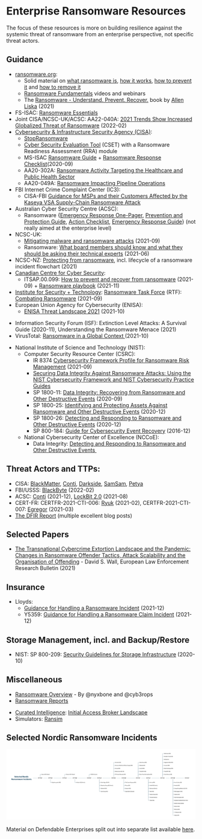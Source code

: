 # Enterprise Ransomware Resources
The focus of these resources is more on building resilience against the systemic threat of ransomware from an enterprise perspective, not specific threat actors.

## Guidance
* [ransomware.org](https://ransomware.org/):
	* Solid material on [what ransomware is](https://ransomware.org/what-is-ransomware/), [how it works](https://ransomware.org/how-does-ransomware-work/), [how to prevent it](https://ransomware.org/how-to-prevent-ransomware/) and [how to remove it](https://ransomware.org/how-to-remove-ransomware/)
	* [Ransomware Fundamentals](https://ransomware.org/videos/) videos and webinars
	* The [Ransomware - Understand. Prevent. Recover.](https://ransomware.org/book/) book by [Allen Liska](https://twitter.com/uuallan/) (2021)
* FS-ISAC: [Ransomware Essentials](https://www.fsisac.com/ransomware-essentials)
* Joint CISA/NCSC-UK/ACSC: AA22-040A: [2021 Trends Show Increased Globalized Threat of Ransomware](https://www.cisa.gov/uscert/ncas/alerts/aa22-040a) (2022-02)
* [Cybersecurity & Infrastructure Security Agency (CISA)](https://www.cisa.gov/):
	* [StopRansomware](https://www.cisa.gov/stopransomware)
	* [Cyber Security Evaluation Tool](https://www.cisa.gov/stopransomware/cyber-security-evaluation-tool-csetr) (CSET) with a Ransomware Readiness Assessment (RRA) module
	* MS-ISAC [Ransomware Guide](https://www.cisa.gov/sites/default/files/publications/CISA_MS-ISAC_Ransomware%20Guide_S508C.pdf) + [Ransomware Response Checklist](https://www.cisa.gov/stopransomware/ive-been-hit-ransomware)(2020-09)
	* AA20-302A: [Ransomware Activity Targeting the Healthcare and Public Health Sector](https://www.cisa.gov/uscert/ncas/alerts/aa20-302a)
	* AA20-049A: [Ransomware Impacting Pipeline Operations](https://www.cisa.gov/uscert/ncas/alerts/aa20-049a)
* FBI Internet Crime Complaint Center (IC3):
	* CISA-FBI [Guidance for MSPs and their Customers Affected by the Kaseya VSA Supply-Chain Ransomware Attack](https://www.cisa.gov/uscert/kaseya-ransomware-attack)
* Australian Cyber Security Centre (ACSC):
	* Ransomware {[Emergency Response One-Pager](https://www.cyber.gov.au/sites/default/files/2021-10/ACSC-ransomware-emergency-response-one-page-guide.pdf), [Prevention and Protection Guide](https://www.cyber.gov.au/sites/default/files/2021-07/11515_ACSC_Prevention-And-Protection-Guide_Accessible_08.12.20.pdf), [Action Checklist](https://www.cyber.gov.au/sites/default/files/2021-09/11936_ACSC_Ransomware_Action_Checklist_v1.pdf), [Emergency Response Guide](https://www.cyber.gov.au/sites/default/files/2021-07/11515_ACSC_Emergency-Response-Guide_Accessible_08.12.20.pdf)} (not really aimed at the enterprise level)
* NCSC-UK:
	* [Mitigating malware and ransomware attacks](https://www.ncsc.gov.uk/guidance/mitigating-malware-and-ransomware-attacks) (2021-09)
	* Ransomware: [What board members should know and what they should be asking their technical experts](https://www.ncsc.gov.uk/blog-post/what-board-members-should-know-about-ransomware) (2021-06)
* NCSC-NZ: [Protecting from ransomware](https://www.cert.govt.nz/business/guides/protecting-from-ransomware/), incl. lifecycle of a ransomware incident flowchart (2021) 
* [Canadian Centre for Cyber Security](https://cyber.gc.ca/en/):
	* ITSAP.00.099: [How to prevent and recover from ransomware](https://cyber.gc.ca/en/guidance/ransomware-how-prevent-and-recover-itsap00099) (2021-09) + [Ransomware playbook](https://cyber.gc.ca/en/guidance/ransomware-playbook-itsm00099) (2021-11)
* [Institute for Security + Technology](https://securityandtechnology.org/): [Ransomware Task Force](https://securityandtechnology.org/ransomwaretaskforce/) (RTF): [Combating Ransomware](https://securityandtechnology.org/ransomwaretaskforce/report/) (2021-09)
* European Union Agency for Cybersecurity (ENISA):
	- [ENISA Threat Landscape 2021](https://www.enisa.europa.eu/publications/enisa-threat-landscape-2021) (2021-10)
- Information Security Forum (ISF): Extinction Level Attacks: A Survival Guide (2020-11), Understanding the Ransomware Menace (2021)
- VirusTotal: [Ransomware in a Global Context ](https://www.virustotal.com/go/ransomware-in-a-global-context-2021)(2021-10) 
* National Institute of Science and Technology (NIST):
	* Computer Security Resource Center (CSRC):
		- IR 8374 [Cybersecurity Framework Profile for Ransomware Risk Management](https://csrc.nist.gov/publications/detail/nistir/8374/draft) (2021-09)
		- [Securing Data Integrity Against Ransomware Attacks: Using the NIST Cybersecurity Framework and NIST Cybersecurity Practice Guides](https://csrc.nist.gov/publications/detail/white-paper/2020/10/01/securing-data-integrity-against-ransomware-attacks/draft)
		- SP 1800-11: [Data Integrity: Recovering from Ransomware and Other Destructive Events](https://csrc.nist.gov/publications/detail/sp/1800-11/final) (2020-09)
		- SP 1800-25: [Identifying and Protecting Assets Against Ransomware and Other Destructive Events](https://csrc.nist.gov/publications/detail/sp/1800-25/final) (2020-12)
		- SP 1800-26: [Detecting and Responding to Ransomware and Other Destructive Events](https://csrc.nist.gov/publications/detail/sp/1800-26/final) (2020-12)
		- SP 800-184: [Guide for Cybersecurity Event Recovery](https://csrc.nist.gov/publications/detail/sp/800-184/final) (2016-12)
	* National Cybersecurity Center of Excellence (NCCoE):
		- Data Integrity: [Detecting and Responding to Ransomware and Other Destructive Events ](https://www.nccoe.nist.gov/data-integrity-detecting-and-responding-ransomware-and-other-destructive-events)

## Threat Actors and TTPs:
* CISA: [BlackMatter](https://www.cisa.gov/uscert/ncas/alerts/aa21-291a), [Conti](https://www.cisa.gov/uscert/ncas/alerts/aa21-265a), [Darkside](https://www.cisa.gov/uscert/ncas/alerts/aa21-131a), [SamSam](https://www.cisa.gov/uscert/ncas/alerts/AA18-337A), [Petya](https://www.cisa.gov/uscert/ncas/alerts/TA17-181A)
* FBI/USSS: [BlackByte](https://www.ic3.gov/Media/News/2022/220211.pdf) (2022-02)
* ACSC: [Conti](https://www.cyber.gov.au/sites/default/files/2021-12/ACSC%20Ransomware%20Profile%20Conti%20-%2010%20December_0.pdf) (2021-12), [LockBit 2.0](https://www.cyber.gov.au/acsc/view-all-content/advisories/2021-006-acsc-ransomware-profile-lockbit-20) (2021-08)
* CERT-FR: CERTFR-2021-CTI-006: [Ryuk](https://www.cert.ssi.gouv.fr/cti/CERTFR-2021-CTI-006/) (2021-02), CERTFR-2021-CTI-007: [Egregor](https://www.cert.ssi.gouv.fr/cti/CERTFR-2021-CTI-007/) (2021-03)
* [The DFIR Report](https://thedfirreport.com/) (multiple excellent blog posts)

## Selected Papers
* [The Transnational Cybercrime Extortion Landscape and the Pandemic: Changes in Ransomware Offender Tactics, Attack Scalability and the Organisation of Offending](https://papers.ssrn.com/sol3/papers.cfm?abstract_id=3908159) - David S. Wall, European Law Enforcement Research Bulletin (2021)

## Insurance
* Lloyds:
	- [Guidance for Handling a Ransomware Incident](https://www.lmalloyds.com/LMA/News/Blog/guidance_101221.aspx) (2021-12)
	- Y5359: [Guidance for Handling a Ransomware Claim Incident](https://assets.lloyds.com/media/152f8157-8c79-42b1-8a41-792b3dbc88dd/Y5359-Guidance-for-handling-a-ransomware-claim-incident.pdf) (2021-12)

## Storage Management, incl. and Backup/Restore
* NIST: SP 800-209: [Security Guidelines for Storage Infrastructure](https://csrc.nist.gov/publications/detail/sp/800-209/final) (2020-10)

## Miscellaneous
  - [Ransomware Overview](https://docs.google.com/spreadsheets/d/1TWS238xacAto-fLKh1n5uTsdijWdCEsGIM0Y0Hvmc5g/pubhtml) - By @nyxbone and @cyb3rops
 - [Ransomware Reports](https://github.com/d4rk-d4nph3/Ransomware-Reports)
* [Curated Intelligence](https://www.curatedintel.org/): [Initial Access Broker Landscape](https://github.com/curated-intel/Initial-Access-Broker-Landscape)
* Simulators: [Ransim](https://id-ransomware.malwarehunterteam.com/)

## Selected Nordic Ransomware Incidents
![Selected Nordic Ransomware Incidents](https://github.com/oddbjorn/ransomware/blob/main/Selected%20Nordic%20Ransomware%20Incidents.png)

Material on Defendable Enterprises split out into separate list available [here](https://github.com/oddbjorn/defendable).